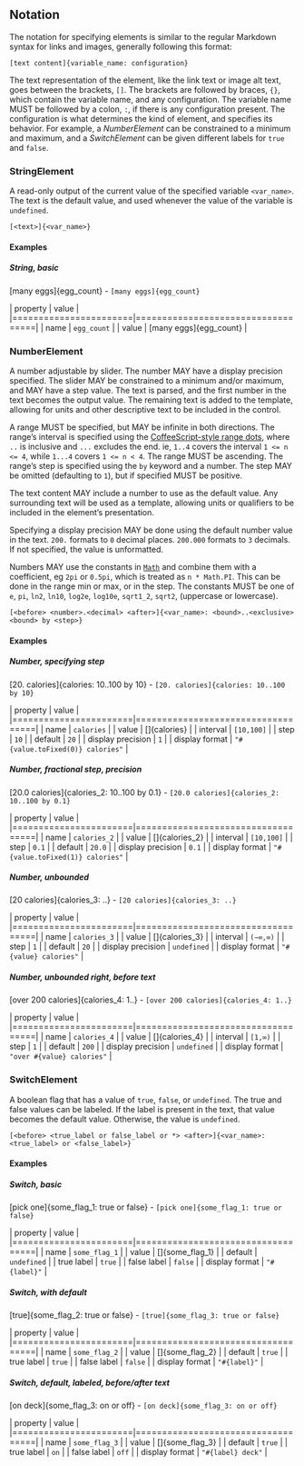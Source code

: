 
## Notation

The notation for specifying elements is similar to the regular Markdown syntax for links and images, generally following this format:

`[text content]{variable_name: configuration}`

The text representation of the element, like the link text or image alt text, goes between the brackets, `[]`. The brackets are followed by braces, `{}`, which contain the variable name, and any configuration. The variable name MUST be followed by a colon, `:`, if there is any configuration present. The configuration is what determines the kind of element, and specifies its behavior. For example, a *NumberElement* can be constrained to a minimum and maximum, and a *SwitchElement* can be given different labels for `true` and `false`.



### StringElement

A read-only output of the current value of the specified variable `<var_name>`. The text is the default value, and used whenever the value of the variable is `undefined`.

`[<text>]{<var_name>}`


#### Examples

##### String, basic

[many eggs]{egg_count} - `[many eggs]{egg_count}`

| property              | value                             |
|=======================|===================================|
| name                  | `egg_count`                       |
| value                 | [many eggs]{egg_count}            |



### NumberElement

A number adjustable by slider. The number MAY have a display precision specified. The slider MAY be constrained to a minimum and/or maximum, and MAY have a step value. The text is parsed, and the first number in the text becomes the output value. The remaining text is added to the template, allowing for units and other descriptive text to be included in the control.

A range MUST be specified, but MAY be infinite in both directions. The range’s interval is specified using the [CoffeeScript-style range dots](http://coffeescript.org/#loops), where `..` is inclusive and `...` excludes the end. ie, `1..4` covers the interval `1 <= n <= 4`, while `1...4` covers `1 <= n < 4`. The range MUST be ascending. The range’s step is specified using the `by` keyword and a number. The step MAY be omitted (defaulting to `1`), but if specified MUST be positive.

The text content MAY include a number to use as the default value. Any surrounding text will be used as a template, allowing units or qualifiers to be included in the element’s presentation.

Specifying a display precision MAY be done using the default number value in the text. `200.` formats to `0` decimal places. `200.000` formats to `3` decimals. If not specified, the value is unformatted.

Numbers MAY use the constants in [`Math`](https://developer.mozilla.org/en-US/docs/JavaScript/Reference/Global_Objects/Math) and combine them with a coefficient, eg `2pi` or `0.5pi`, which is treated as `n * Math.PI`. This can be done in the range min or max, or in the step. The constants MUST be one of `e`, `pi`, `ln2`, `ln10`, `log2e`, `log10e`, `sqrt1_2`, `sqrt2`, (uppercase or lowercase).

`[<before> <number>.<decimal> <after>]{<var_name>: <bound>..<exclusive><bound> by <step>}`

#### Examples

##### Number, specifying step

[20. calories]{calories: 10..100 by 10} - `[20. calories]{calories: 10..100 by 10}`

| property              | value                             |
|=======================|===================================|
| name                  | `calories`                        |
| value                 | []{calories}                      |
| interval              | `[10,100]`                        |
| step                  | `10`                              |
| default               | `20`                              |
| display precision     | `1`                               |
| display format        | `"#{value.toFixed(0)} calories"`  |

##### Number, fractional step, precision

[20.0 calories]{calories_2: 10..100 by 0.1} - `[20.0 calories]{calories_2: 10..100 by 0.1}`

| property              | value                             |
|=======================|===================================|
| name                  | `calories_2`                      |
| value                 | []{calories_2}                    |
| interval              | `[10,100]`                        |
| step                  | `0.1`                             |
| default               | `20.0`                            |
| display precision     | `0.1`                             |
| display format        | `"#{value.toFixed(1)} calories"`  |

##### Number, unbounded

[20 calories]{calories_3: ..} - `[20 calories]{calories_3: ..}`

| property              | value                             |
|=======================|===================================|
| name                  | `calories_3`                      |
| value                 | []{calories_3}                    |
| interval              | `(−∞,∞)`                          |
| step                  | `1`                               |
| default               | `20`                              |
| display precision     | `undefined`                       |
| display format        | `"#{value} calories"`             |

##### Number, unbounded right, before text

[over 200 calories]{calories_4: 1..} - `[over 200 calories]{calories_4: 1..}`

| property              | value                             |
|=======================|===================================|
| name                  | `calories_4`                      |
| value                 | []{calories_4}                    |
| interval              | `[1,∞)`                           |
| step                  | `1`                               |
| default               | `200`                             |
| display precision     | `undefined`                       |
| display format        | `"over #{value} calories"`        |



### SwitchElement

A boolean flag that has a value of `true`, `false`, or `undefined`. The true and false values can be labeled. If the label is present in the text, that value becomes the default value. Otherwise, the value is `undefined`. 

`[<before> <true_label or false_label or *> <after>]{<var_name>: <true_label> or <false_label>}`

#### Examples

##### Switch, basic

[pick one]{some_flag_1: true or false} - `[pick one]{some_flag_1: true or false}`

| property              | value                             |
|=======================|===================================|
| name                  | `some_flag_1`                     |
| value                 | []{some_flag_1}                   |
| default               | `undefined`                       |
| true label            | `true`                            |
| false label           | `false`                           |
| display format        | `"#{label}"`                      |

##### Switch, with default

[true]{some_flag_2: true or false} - `[true]{some_flag_3: true or false}`

| property              | value                             |
|=======================|===================================|
| name                  | `some_flag_2`                     |
| value                 | []{some_flag_2}                   |
| default               | `true`                            |
| true label            | `true`                            |
| false label           | `false`                           |
| display format        | `"#{label}"`                      |

##### Switch, default, labeled, before/after text

[on deck]{some_flag_3: on or off} - `[on deck]{some_flag_3: on or off}`

| property              | value                             |
|=======================|===================================|
| name                  | `some_flag_3`                     |
| value                 | []{some_flag_3}                   |
| default               | `true`                            |
| true label            | `on`                              |
| false label           | `off`                             |
| display format        | `"#{label} deck"`                 |


